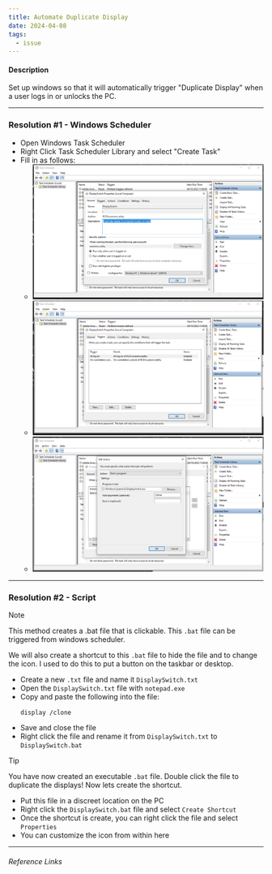 ```yaml
---
title: Automate Duplicate Display
date: 2024-04-08
tags:
  - issue
---
```

#### Description

 Set up windows so that it will automatically trigger "Duplicate Display" when a user logs in or unlocks the PC.
 
---

### Resolution #1 - Windows Scheduler

- Open Windows Task Scheduler
- Right Click Task Scheduler Library and select "Create Task"
- Fill in as follows:
	- ![](../../Archive/Attachments/windows-scheduler-pic1.png)
	- ![](../../Archive/Attachments/windows-scheduler-pic2.png)
	- ![](../../Archive/Attachments/windows-scheduler-pic3.png)
---

### Resolution #2 - Script
>[!NOTE]
>  This method creates a .bat file that is clickable.  This `.bat` file can be triggered from windows scheduler.
>  
>  We will also create a shortcut to this `.bat` file to hide the file and to change the icon. I used to do this to put a button on the taskbar or desktop.

- Create a new `.txt` file and name it `DisplaySwitch.txt`
- Open the `DisplaySwitch.txt` file with `notepad.exe`
- Copy and paste the following into the file:
	```
	display /clone
	```
- Save and close the file
- Right click the file and rename it from `DisplaySwitch.txt` to `DisplaySwitch.bat`

>[!TIP] 
> You have now created an executable `.bat` file. Double click the file to duplicate the displays! Now lets create the shortcut.
- Put this file in a discreet location on the PC
- Right click the `DisplaySwitch.bat` file and select `Create Shortcut`
- Once the shortcut is create, you can right click the file and select `Properties`
- You can customize the icon from within here

---
###### Reference Links
[1]: https://www.windowscentral.com/how-create-and-run-batch-file-windows-10
[2]: https://superuser.com/questions/394601/change-display-arrangement-via-batch-command-line-on-windows-7
[3]: https://www.sevenforums.com/tutorials/37625-display-switch-shortcut-create.html
[4]: https://sid-500.com/2019/02/12/windows-10-changing-the-default-projector-settings-with-displayswitch-exe-duplicate-extend/